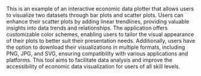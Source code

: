 This is an example of an interactive economic data plotter that allows users to visualize two datasets through bar plots and scatter plots. Users can enhance their scatter plots by adding linear trendlines, providing valuable insights into data trends and relationships. The application offers customizable color schemes, enabling users to tailor the visual appearance of their plots to better suit their presentation needs. Additionally, users have the option to download their visualizations in multiple formats, including PNG, JPG, and SVG, ensuring compatibility with various applications and platforms. This tool aims to facilitate data analysis and improve the accessibility of economic data visualization for users of all skill levels.
